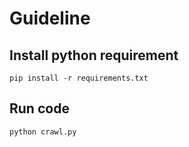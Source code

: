# Guideline
## Install python requirement 
`pip install -r requirements.txt`

## Run code
`python crawl.py`
